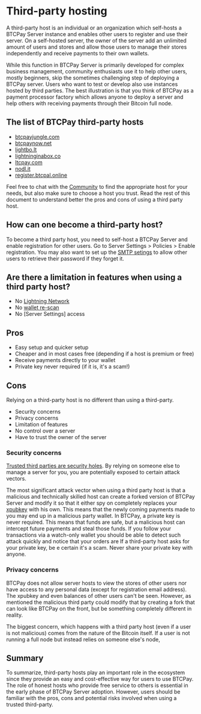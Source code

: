 # Third-party hosting

A third-party host is an individual or an organization which self-hosts a BTCPay Server instance and enables other users to register and use their server. On a self-hosted server, the owner of the server add an unlimited amount of users and stores and allow those users to manage their stores independently and receive payments to their own wallets. 

While this function in BTCPay Server is primarily developed for complex business management, community enthusiasts use it to help other users, mostly beginners, skip the sometimes challenging step of deploying a BTCPay server. Users who want to test or develop also use instances hosted by third parties. The best illustration is that you think of BTCPay as a payment processor factory which allows anyone to deploy a server and help others with receiving payments through their Bitcoin full node.

## The list of BTCPay third-party hosts

* [btcpayjungle.com](https://btcpayjungle.com)
* [btcpaynow.net](https://btcpaynow.net)
* [lightbo.lt](https://lightbo.lt)
* [lightninginabox.co](https://lightninginabox.co)
* [ltcpay.com](https://ltcpay.com/)
* [nodl.it](https://nodl.it)
* [register.btcpal.online](https://register.btcpal.online)

Feel free to chat with the [Community](Community.md) to find the appropriate host for your needs, but also make sure to choose a host you trust. Read the rest of this document to understand better the pros and cons of using a third party host.

## How can one become a third-party host?

To become a third party host, you need to self-host a BTCPay Server and enable registration for other users. Go to Server Settings > Policies > Enable registration. You may also want to set up the [SMTP setings](/FAQ/FAQ-ServerSettings.md#how-to-configure-smtp-settings-in-btcpay) to allow other users to retrieve their password if they forget it.

## Are there a limitation in features when using a third party host?

* No [Lightning Network](LightningNetwork.md)
* No [wallet re-scan](/FAQ/FAQ-Wallet.md#what-is-wallet-re-scan-in-btcpay)
* No [Server Settings] access

## Pros
* Easy setup and quicker setup
* Cheaper and in most cases free (depending if a host is premium or free)
* Receive payments directly to your wallet
* Private key never required (if it is, it's a scam!)

## Cons
Relying on a third-party host is no different than using a third-party.
* Security concerns
* Privacy concerns
* Limitation of features
* No control over a server
* Have to trust the owner of the server

### Security concerns
[Trusted third parties are security holes](https://nakamotoinstitute.org/trusted-third-parties/#selection-7.6-6.2). By relying on someone else to manage a server for you, you are potentially exposed to certain attack vectors.

The most significant attack vector when using a third party host is that a malicious and technically skilled host can create a forked version of BTCPay Server and modify it so that it either spy on completely replaces your [xpubkey](https://en.bitcoin.it/wiki/Deterministic_wallet_tools#Risks_of_Sharing_an_Extended_Public_Key_.28xpub.29) with his own. This means that the newly coming payments made to you may end up in a malicious party wallet. In BTCPay, a private key is never required. This means that funds are safe, but a malicious host can intercept future payments and steal those funds. If you follow your transactions via a watch-only wallet you should be able to detect such attack quickly and notice that your orders are If a third-party host asks for your private key, be e certain it's a scam. Never share your private key with anyone. 

### Privacy concerns
BTCPay does not allow server hosts to view the stores of other users nor have access to any personal data (except for registration email address). The xpubkey and even balances of other users can't be seen. However, as mentioned the malicious third party could modify that by creating a fork that can look like BTCPay on the front, but be something completely different in reality.

The biggest concern, which happens with a third party host (even if a user is not malicious) comes from the nature of the Bitcoin itself. If a user is not running a full node but instead relies on someone else's node, 

## Summary
To summarize, third-party hosts play an important role in the ecosystem since they provide an easy and cost-effective way for users to use BTCPay. The role of honest hosts who provide free service to others is essential in the early phase of BTCPay Server adoption. However, users should be familiar with the pros, cons and potential risks involved when using a trusted third-party.

